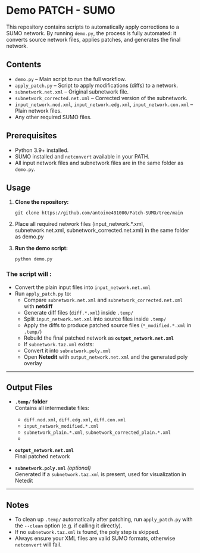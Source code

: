 # Demo PATCH - SUMO

This repository contains scripts to automatically apply corrections to a SUMO network. By running `demo.py`, the process is fully automated: it converts source network files, applies patches, and generates the final network.

## Contents

- `demo.py` – Main script to run the full workflow.
- `apply_patch.py` – Script to apply modifications (diffs) to a network.
- `subnetwork.net.xml` – Original subnetwork file.
- `subnetwork_corrected.net.xml` – Corrected version of the subnetwork.
- `input_network.nod.xml`, `input_network.edg.xml`, `input_network.con.xml` – Plain network files.
- Any other required SUMO files.

## Prerequisites

- Python 3.9+ installed.
- SUMO installed and `netconvert` available in your PATH.
- All input network files and subnetwork files are in the same folder as `demo.py`.

## Usage

1. **Clone the repository:**

    `git clone https://github.com/antoine491000/Patch-SUMO/tree/main`

2. Place all required network files (input_network.*.xml, subnetwork.net.xml, subnetwork_corrected.net.xml) in the same folder as demo.py
3. **Run the demo script:**

    `python demo.py`

### The script will :

- Convert the plain input files into `input_network.net.xml`  
- Run `apply_patch.py` to:
     - Compare `subnetwork.net.xml` and `subnetwork_corrected.net.xml` with **netdiff**  
     - Generate diff files (`diff.*.xml`) inside `.temp/`  
     - Split `input_network.net.xml` into source files inside `.temp/`  
     - Apply the diffs to produce patched source files (`*_modified.*.xml` in `.temp/`)  
     - Rebuild the final patched network as **`output_network.net.xml`**  
    - If `subnetwork.taz.xml` exists:
     - Convert it into `subnetwork.poly.xml`  
     - Open **Netedit** with `output_network.net.xml` and the generated poly overlay  

---

## Output Files

- **`.temp/` folder**  
  Contains all intermediate files:
  - `diff.nod.xml`, `diff.edg.xml`, `diff.con.xml`  
  - `input_network_modified.*.xml`  
  - `subnetwork_plain.*.xml`, `subnetwork_corrected_plain.*.xml`
  - 
- **`output_network.net.xml`**  
  Final patched network  

- **`subnetwork.poly.xml`** *(optional)*  
  Generated if a `subnetwork.taz.xml` is present, used for visualization in Netedit  

---

## Notes

- To clean up `.temp/` automatically after patching, run `apply_patch.py` with the `--clean` option (e.g. if calling it directly).  
- If no `subnetwork.taz.xml` is found, the poly step is skipped.  
- Always ensure your XML files are valid SUMO formats, otherwise `netconvert` will fail. 
